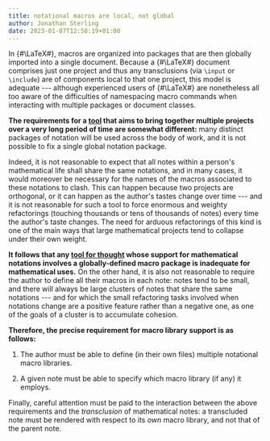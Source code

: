 ```yaml
---
title: notational macros are local, not global
author: Jonathan Sterling
date: 2023-01-07T12:58:19+01:00
---
```


In {#\LaTeX#}, macros are organized into packages that are then globally imported into a single document. Because a {#\LaTeX#} document comprises just one project and thus any transclusions (via `\input` or `\include`) are of components local to that one project, this model is adequate --- although experienced users of {#\LaTeX#} are nonetheless all too aware of the difficulties of namespacing macro commands when interacting with multiple packages or document classes.

**The requirements for a [tool](tfmt-0002) that aims to bring together multiple projects over a very long period of time are somewhat different:** many distinct packages of notation will be used across the body of work, and it is not possible to fix a single global notation package.

Indeed, it is not reasonable to expect that all notes within a person's mathematical life shall share the same notations, and in many cases, it would moreover be necessary for the names of the macros associated to these notations to clash. This can happen because two projects are orthogonal, or it can happen as the author's tastes change over time --- and it is not reasonable for such a tool to force enormous and weighty refactorings (touching thousands or tens of thousands of notes) every time the author's taste changes. The need for arduous refactorings of this kind is one of the main ways that large mathematical projects tend to collapse under their own weight.

**It follows that any [tool for thought](tfmt-0002) whose support for mathematical notations involves a globally-defined macro package is inadequate for mathematical uses.** On the other hand, it is also not reasonable to require the author to define all their macros in each note: notes tend to be small, and there will always be large clusters of notes that share the same notations --- and for which the small refactoring tasks involved when notations change are a positive feature rather than a negative one, as one of the goals of a cluster is to accumulate cohesion.

**Therefore, the precise requirement for macro library support is as follows:**

1. The author must be able to define (in their own files) multiple notational macro libraries.

2. A given note must be able to specify which macro library (if any) it employs.

Finally, careful attention must be paid to the interaction between the above requirements and the *transclusion* of mathematical notes: a transcluded note must be rendered with respect to its *own* macro library, and not that of the parent note.
